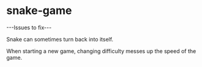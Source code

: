 # snake-game

---Issues to fix---

Snake can sometimes turn back into itself.

When starting a new game, changing difficulty messes up the speed of the game.
